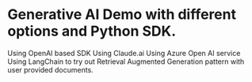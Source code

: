 # Generative AI Demo with different options and Python SDK.
  Using OpenAI based SDK
  Using Claude.ai
  Using Azure Open AI service
  Using LangChain to try out Retrieval Augmented Generation pattern with user provided documents.
